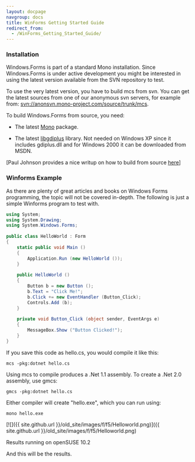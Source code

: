 ```yaml
---
layout: docpage
navgroup: docs
title: WinForms Getting Started Guide
redirect_from:
  - /WinForms_Getting_Started_Guide/
---
```


### Installation

Windows.Forms is part of a standard Mono installation. Since Windows.Forms is under active development you might be interested in using the latest version available from the SVN repository to test.

To use the very latest version, you have to build mcs from svn. You can get the latest sources from one of our anonymous svn servers, for example from: [svn://anonsvn.mono-project.com/source/trunk/mcs](svn://anonsvn.mono-project.com/source/trunk/mcs).

To build Windows.Forms from source, you need:

-   The latest [Mono](http://www.go-mono.com/download.html) package.

-   The latest [libgdiplus](http://www.go-mono.com/download.html) library. Not needed on Windows XP since it includes gdiplus.dll and for Windows 2000 it can be downloaded from MSDN.

[Paul Johnson provides a nice writup on how to build from source [here](http://www.all-the-johnsons.co.uk/mono/mono-compiling.shtml)]

### Winforms Example

As there are plenty of great articles and books on Windows Forms programming, the topic will not be covered in-depth. The following is just a simple Winforms program to test with.

``` csharp
using System;
using System.Drawing;
using System.Windows.Forms;
 
public class HelloWorld : Form
{
    static public void Main ()
    {
        Application.Run (new HelloWorld ());
    }
 
    public HelloWorld ()
    {
        Button b = new Button ();
        b.Text = "Click Me!";
        b.Click += new EventHandler (Button_Click);
        Controls.Add (b);
    }
 
    private void Button_Click (object sender, EventArgs e)
    {
        MessageBox.Show ("Button Clicked!");
    }
}
```

If you save this code as hello.cs, you would compile it like this:

    mcs -pkg:dotnet hello.cs

Using mcs to compile produces a .Net 1.1 assembly. To create a .Net 2.0 assembly, use gmcs:

    gmcs -pkg:dotnet hello.cs

Either compiler will create "hello.exe", which you can run using:

    mono hello.exe

[![]({{ site.github.url }}/old_site/images/f/f5/Helloworld.png)]({{ site.github.url }}/old_site/images/f/f5/Helloworld.png)

Results running on openSUSE 10.2

And this will be the results.

